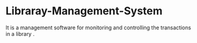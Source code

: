 # Libraray-Management-System
It is a management software for monitoring and controlling the transactions in a library . 
